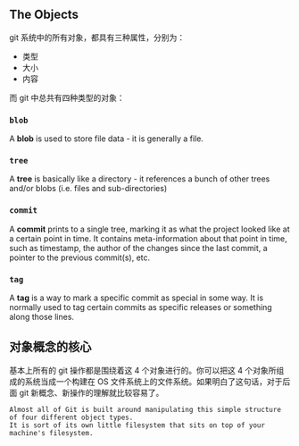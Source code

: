 ## The Objects
git 系统中的所有对象，都具有三种属性，分别为：

 * 类型
 * 大小
 * 内容

而 git 中总共有四种类型的对象：

### `blob`
A **blob** is used to store file data - it is generally a file.

### `tree`
A **tree** is basically like a directory - it references a bunch of other trees and/or blobs (i.e. files and sub-directories)

### `commit`
A **commit** prints to a single tree, marking it as what the project looked like at a certain point in time. It contains meta-information about that point in time, such as timestamp, the author of the changes since the last commit, a pointer to the previous commit(s), etc.

### `tag`
A **tag** is a way to mark a specific commit as special in some way. It is normally used to tag certain commits as specific releases or something along those lines.

## 对象概念的核心
基本上所有的 git 操作都是围绕着这 4 个对象进行的。你可以把这 4 个对象所组成的系统当成一个构建在 OS 文件系统上的文件系统。如果明白了这句话，对于后面 git 新概念、新操作的理解就比较容易了。

	Almost all of Git is built around manipulating this simple structure of four different object types.
	It is sort of its own little filesystem that sits on top of your machine's filesystem.

